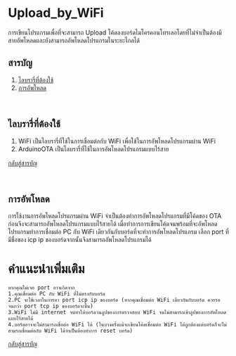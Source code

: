 # Upload_by_WiFi
  การเขียนโปรแกรมเพื่อที่จะสามารถ Upload โค้ดลงบอร์ดไมโครคอนโทรเลอโดยที่ไม่จำเป็นต้องมีสายอัพโหลดและยังสามารถอัพโหลดโปรแกรมในระยะไกลได้

## <a name="content"></a> สารบัญ
1. [ไลบรารี่ที่ต้องใช้](#library)
2. [การอัพโหลด](#use)
<br/>

## <a name="library"></a> ไลบรารี่ที่ต้องใช้
 1. WiFi เป็นไลบรารี่ที่ใช้ในการเชื่อมต่อกับ WiFi เพื่อใช้ในการอัพโหลดโปรแกรมผ่าน WiFi
 2. ArduinoOTA เป็นไลบรารี่ที่ใช้ในการอัพโหลดโปรแกรมแบบไร้สาย

[กลับสู่สารบัญ](#content)

<br/>

## <a name="use"></a> การอัพโหลด
  การใช้งานการอัพโหลดโปรแกรมผ่าน WiFi จำเป็นต้องทำการอัพโหลดโปรแกรมที่มีโค้ดของ OTA ก่อนจึงจะสามารถอัพโหลดโปรแกรมแบบไร้สายได้ 
  เมื่อทำการการเขียนโค้ดจนพร้อมที่จะอัพโหลดโปรแกรมทำการเชื่อมต่อ PC กับ WiFi เดียวกันกับบอร์ดที่จะทำการอัพโหลดโปรแกรม เลือก port ที่มีชื่อของ icp ip ของบอร์ดจากนั้นจึงสามารถอัพโหลดโปรแกรมได้
  # คำแนะนำเพิ่มเติม
    หากคุณไม่เจอ port อาจเกิดจาก
    1.คุณเชื่อมต่อ PC กับ WiFi ที่ไม่ตรงกับบอร์ด
    2.PC จะใช้เวลาในการหา port icp ip ของบอร์ด (หากคุณเชื่อมต่อ WiFi เดียวกันกับบอร์ด ควรรอจนกว่า port tcp ip ของบอร์ดจะขึ้น)
    3.WiFi ไม่มี internet จนทำให้บอร์ดวนลูปของการตรวจสอบ WiFi จนไม่สามารถเข้าลูปของการอัพโหลดแบบไร้สายได้
    4.บอร์ดอาจจะไม่สามารถเชื่อต่อ WiFi ได้ (ในบางครั้งแม้จะเขียนโค้ดเชื่อมต่อ WiFi ได้ถูกต้องแต่บอร์ดก็จะไม่สามรถเชื่อมต่อกับ WiFi ได้จำเป็นต้องทำการ reset บอร์ด)

[กลับสู่สารบัญ](#content)

<br/>
